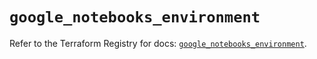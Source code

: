 # `google_notebooks_environment`

Refer to the Terraform Registry for docs: [`google_notebooks_environment`](https://registry.terraform.io/providers/hashicorp/google/6.34.0/docs/resources/notebooks_environment).
